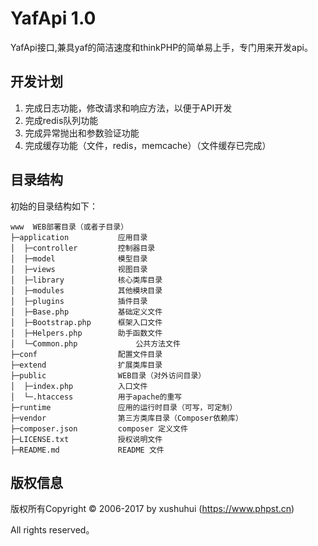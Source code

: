 YafApi 1.0
===============

YafApi接口,兼具yaf的简洁速度和thinkPHP的简单易上手，专门用来开发api。

## 开发计划
1. 完成日志功能，修改请求和响应方法，以便于API开发
2. 完成redis队列功能
3. 完成异常抛出和参数验证功能
4. 完成缓存功能（文件，redis，memcache）（文件缓存已完成）

## 目录结构

初始的目录结构如下：

~~~
www  WEB部署目录（或者子目录）
├─application           应用目录
│  ├─controller         控制器目录
│  ├─model              模型目录
│  ├─views              视图目录
│  ├─library            核心类库目录
│  ├─modules            其他模块目录
│  ├─plugins            插件目录
│  ├─Base.php           基础定义文件
│  ├─Bootstrap.php      框架入口文件
│  ├─Helpers.php        助手函数文件
│  └─Common.php             公共方法文件
├─conf                  配置文件目录
├─extend                扩展类库目录
├─public                WEB目录（对外访问目录）
│  ├─index.php          入口文件
│  └─.htaccess          用于apache的重写
├─runtime               应用的运行时目录（可写，可定制）
├─vendor                第三方类库目录（Composer依赖库）
├─composer.json         composer 定义文件
├─LICENSE.txt           授权说明文件
├─README.md             README 文件
~~~



## 版权信息

版权所有Copyright © 2006-2017 by xushuhui  (https://www.phpst.cn)

All rights reserved。





